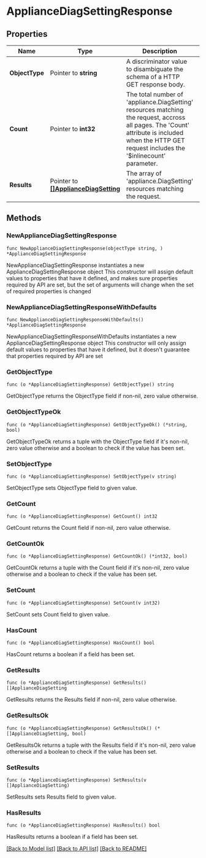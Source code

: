 # ApplianceDiagSettingResponse

## Properties

Name | Type | Description | Notes
------------ | ------------- | ------------- | -------------
**ObjectType** | Pointer to **string** | A discriminator value to disambiguate the schema of a HTTP GET response body. | 
**Count** | Pointer to **int32** | The total number of &#39;appliance.DiagSetting&#39; resources matching the request, accross all pages. The &#39;Count&#39; attribute is included when the HTTP GET request includes the &#39;$inlinecount&#39; parameter. | [optional] 
**Results** | Pointer to [**[]ApplianceDiagSetting**](appliance.DiagSetting.md) | The array of &#39;appliance.DiagSetting&#39; resources matching the request. | [optional] 

## Methods

### NewApplianceDiagSettingResponse

`func NewApplianceDiagSettingResponse(objectType string, ) *ApplianceDiagSettingResponse`

NewApplianceDiagSettingResponse instantiates a new ApplianceDiagSettingResponse object
This constructor will assign default values to properties that have it defined,
and makes sure properties required by API are set, but the set of arguments
will change when the set of required properties is changed

### NewApplianceDiagSettingResponseWithDefaults

`func NewApplianceDiagSettingResponseWithDefaults() *ApplianceDiagSettingResponse`

NewApplianceDiagSettingResponseWithDefaults instantiates a new ApplianceDiagSettingResponse object
This constructor will only assign default values to properties that have it defined,
but it doesn't guarantee that properties required by API are set

### GetObjectType

`func (o *ApplianceDiagSettingResponse) GetObjectType() string`

GetObjectType returns the ObjectType field if non-nil, zero value otherwise.

### GetObjectTypeOk

`func (o *ApplianceDiagSettingResponse) GetObjectTypeOk() (*string, bool)`

GetObjectTypeOk returns a tuple with the ObjectType field if it's non-nil, zero value otherwise
and a boolean to check if the value has been set.

### SetObjectType

`func (o *ApplianceDiagSettingResponse) SetObjectType(v string)`

SetObjectType sets ObjectType field to given value.


### GetCount

`func (o *ApplianceDiagSettingResponse) GetCount() int32`

GetCount returns the Count field if non-nil, zero value otherwise.

### GetCountOk

`func (o *ApplianceDiagSettingResponse) GetCountOk() (*int32, bool)`

GetCountOk returns a tuple with the Count field if it's non-nil, zero value otherwise
and a boolean to check if the value has been set.

### SetCount

`func (o *ApplianceDiagSettingResponse) SetCount(v int32)`

SetCount sets Count field to given value.

### HasCount

`func (o *ApplianceDiagSettingResponse) HasCount() bool`

HasCount returns a boolean if a field has been set.

### GetResults

`func (o *ApplianceDiagSettingResponse) GetResults() []ApplianceDiagSetting`

GetResults returns the Results field if non-nil, zero value otherwise.

### GetResultsOk

`func (o *ApplianceDiagSettingResponse) GetResultsOk() (*[]ApplianceDiagSetting, bool)`

GetResultsOk returns a tuple with the Results field if it's non-nil, zero value otherwise
and a boolean to check if the value has been set.

### SetResults

`func (o *ApplianceDiagSettingResponse) SetResults(v []ApplianceDiagSetting)`

SetResults sets Results field to given value.

### HasResults

`func (o *ApplianceDiagSettingResponse) HasResults() bool`

HasResults returns a boolean if a field has been set.


[[Back to Model list]](../README.md#documentation-for-models) [[Back to API list]](../README.md#documentation-for-api-endpoints) [[Back to README]](../README.md)


